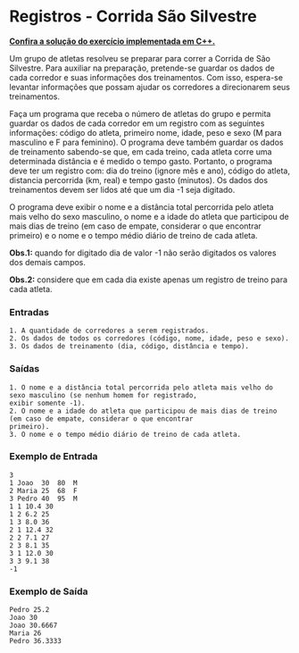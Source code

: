 # Registros - Corrida São Silvestre

**[Confira a solução do exercício implementada em C++.](13.cpp)**

Um grupo de atletas resolveu se preparar para correr a Corrida de São Silvestre. Para auxiliar na preparação, pretende-se guardar os dados de cada corredor e suas informações dos treinamentos. Com isso, espera-se levantar informações que possam ajudar os corredores a direcionarem seus treinamentos.

Faça um programa que receba o número de atletas do grupo e permita guardar os dados de cada corredor em um registro com as seguintes informações: código do atleta, primeiro nome, idade, peso e sexo (M para masculino e F para feminino). O programa deve também guardar os dados de treinamento sabendo-se que, em cada treino, cada atleta corre uma determinada distância e é medido o tempo gasto. Portanto, o programa deve ter um registro com: dia do treino (ignore mês e ano), código do atleta, distancia percorrida (km, real) e tempo gasto (minutos). Os dados dos treinamentos devem ser lidos até que um dia -1 seja digitado.

O programa deve exibir o nome e a distância total percorrida pelo atleta mais velho do sexo masculino, o nome e a idade do atleta que participou de mais dias de treino (em caso de empate, considerar o que encontrar primeiro) e o nome e o tempo médio diário de treino de cada atleta.

**Obs.1:** quando for digitado dia de valor -1 não serão digitados os valores dos demais campos.

**Obs.2:** considere que em cada dia existe apenas um registro de treino para cada atleta.

### Entradas

```
1. A quantidade de corredores a serem registrados.
2. Os dados de todos os corredores (código, nome, idade, peso e sexo).
3. Os dados de treinamento (dia, código, distância e tempo).

```

### Saídas

```
1. O nome e a distância total percorrida pelo atleta mais velho do sexo masculino (se nenhum homem for registrado, 
exibir somente -1).
2. O nome e a idade do atleta que participou de mais dias de treino (em caso de empate, considerar o que encontrar 
primeiro).
3. O nome e o tempo médio diário de treino de cada atleta.
```

### Exemplo de Entrada

```
3
1 Joao	30	80	M
2 Maria	25	68	F
3 Pedro	40	95	M
1 1 10.4 30
1 2 6.2 25
1 3 8.0 36
2 1 12.4 32
2 2 7.1 27
2 3 8.1 35
3 1 12.0 30
3 3 9.1 38
-1
```

### Exemplo de Saída

```
Pedro 25.2
Joao 30
Joao 30.6667
Maria 26
Pedro 36.3333
```